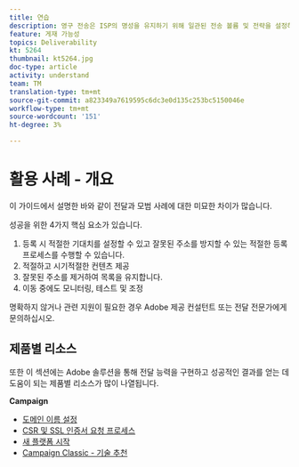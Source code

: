 ```yaml
---
title: 연습
description: 영구 전송은 ISP의 명성을 유지하기 위해 일관된 전송 볼륨 및 전략을 설정하는 프로세스입니다.
feature: 게재 가능성
topics: Deliverability
kt: 5264
thumbnail: kt5264.jpg
doc-type: article
activity: understand
team: TM
translation-type: tm+mt
source-git-commit: a823349a7619595c6dc3e0d135c253bc5150046e
workflow-type: tm+mt
source-wordcount: '151'
ht-degree: 3%

---
```



# 활용 사례 - 개요

이 가이드에서 설명한 바와 같이 전달과 모범 사례에 대한 미묘한 차이가 많습니다.

성공을 위한 4가지 핵심 요소가 있습니다.

1. 등록 시 적절한 기대치를 설정할 수 있고 잘못된 주소를 방지할 수 있는 적절한 등록 프로세스를 수행할 수 있습니다.
2. 적절하고 시기적절한 컨텐츠 제공
3. 잘못된 주소를 제거하여 목록을 유지합니다.
4. 이동 중에도 모니터링, 테스트 및 조정

명확하지 않거나 관련 지원이 필요한 경우 Adobe 제공 컨설턴트 또는 전달 전문가에게 문의하십시오.

## 제품별 리소스

또한 이 섹션에는 Adobe 솔루션을 통해 전달 능력을 구현하고 성공적인 결과를 얻는 데 도움이 되는 제품별 리소스가 많이 나열됩니다.

**Campaign**

* [도메인 이름 설정](/help/putting-it-in-practice/ac-domain-name-setup.md)
* [CSR 및 SSL 인증서 요청 프로세스](/help/putting-it-in-practice/ac-ssl-certificate-request.md)
* [새 플랫폼 시작](/help/putting-it-in-practice/ac-starting-new-platform.md)
* [Campaign Classic - 기술 추천](/help/putting-it-in-practice/acc-technical-recommendations.md)
